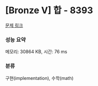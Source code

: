 # [Bronze V] 합 - 8393 

[문제 링크](https://www.acmicpc.net/problem/8393) 

### 성능 요약

메모리: 30864 KB, 시간: 76 ms

### 분류

구현(implementation), 수학(math)


